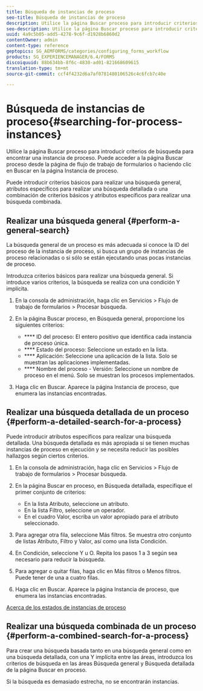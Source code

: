 ```yaml
---
title: Búsqueda de instancias de proceso
seo-title: Búsqueda de instancias de proceso
description: Utilice la página Buscar proceso para introducir criterios de búsqueda para encontrar una instancia de proceso.
seo-description: Utilice la página Buscar proceso para introducir criterios de búsqueda para encontrar una instancia de proceso.
uuid: 4a9c5b05-add5-4278-9c6f-d1928b6860d2
contentOwner: admin
content-type: reference
geptopics: SG_AEMFORMS/categories/configuring_forms_workflow
products: SG_EXPERIENCEMANAGER/6.4/FORMS
discoiquuid: 88b634bb-8f6c-4830-ad01-821668609615
translation-type: tm+mt
source-git-commit: ccf4f4232d6a7af0781480106526c4c6fcb7c40e

---
```



# Búsqueda de instancias de proceso{#searching-for-process-instances}

Utilice la página Buscar proceso para introducir criterios de búsqueda para encontrar una instancia de proceso. Puede acceder a la página Buscar proceso desde la página de flujo de trabajo de formularios o haciendo clic en Buscar en la página Instancia de proceso.

Puede introducir criterios básicos para realizar una búsqueda general, atributos específicos para realizar una búsqueda detallada o una combinación de criterios básicos y atributos específicos para realizar una búsqueda combinada.

## Realizar una búsqueda general {#perform-a-general-search}

La búsqueda general de un proceso es más adecuada si conoce la ID del proceso de la instancia de proceso, si busca un grupo de instancias de proceso relacionadas o si sólo se están ejecutando unas pocas instancias de proceso.

Introduzca criterios básicos para realizar una búsqueda general. Si introduce varios criterios, la búsqueda se realiza con una condición Y implícita.

1. En la consola de administración, haga clic en Servicios > Flujo de trabajo de formularios > Procesar búsqueda.
1. En la página Buscar proceso, en Búsqueda general, proporcione los siguientes criterios:

   * **** ID del proceso: El entero positivo que identifica cada instancia de proceso única.
   * **** Estado del proceso: Seleccione un estado en la lista.
   * **** Aplicación: Seleccione una aplicación de la lista. Solo se muestran las aplicaciones implementadas.
   * **** Nombre del proceso - Versión: Seleccione un nombre de proceso en el menú. Solo se muestran los procesos implementados.

1. Haga clic en Buscar. Aparece la página Instancia de proceso, que enumera las instancias encontradas.

## Realizar una búsqueda detallada de un proceso {#perform-a-detailed-search-for-a-process}

Puede introducir atributos específicos para realizar una búsqueda detallada. Una búsqueda detallada es más apropiada si se tienen muchas instancias de proceso en ejecución y se necesita reducir las posibles hallazgos según ciertos criterios.

1. En la consola de administración, haga clic en Servicios > Flujo de trabajo de formularios > Procesar búsqueda.
1. En la página Buscar en proceso, en Búsqueda detallada, especifique el primer conjunto de criterios:

   * En la lista Atributo, seleccione un atributo.
   * En la lista Filtro, seleccione un operador.
   * En el cuadro Valor, escriba un valor apropiado para el atributo seleccionado.

1. Para agregar otra fila, seleccione Más filtros. Se muestra otro conjunto de listas Atributo, Filtro y Valor, así como una lista Condición.
1. En Condición, seleccione Y u O. Repita los pasos 1 a 3 según sea necesario para reducir la búsqueda.
1. Para agregar o quitar filas, haga clic en Más filtros o Menos filtros. Puede tener de una a cuatro filas.
1. Haga clic en Buscar. Aparece la página Instancia de proceso, que enumera las instancias encontradas.

[Acerca de los estados de instancias de proceso](/help/forms/using/admin-help/processes.md#about-process-instance-statuses)

## Realizar una búsqueda combinada de un proceso {#perform-a-combined-search-for-a-process}

Para crear una búsqueda basada tanto en una búsqueda general como en una búsqueda detallada, con una Y implícita entre las áreas, introduzca los criterios de búsqueda en las áreas Búsqueda general y Búsqueda detallada de la página Buscar en proceso.

Si la búsqueda es demasiado estrecha, no se encontrarán instancias.
